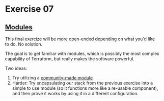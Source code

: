 # Exercise 07

## [Modules](https://www.terraform.io/docs/modules/index.html)

This final exercize will be more open-ended depending on what you'd like to do. No solution. 

The goal is to get familiar with modules, which is possibly the most complex capability of Terraform, but really makes the software powerful. 

Two ideas:

1. Try utilizing a [community-made module](https://registry.terraform.io/)
2. Harder: Try encapsulating our stack from the previous exercise into a simple to use module (so it functions more like a re-usable component), and then prove it works by using it in a different configuration.
